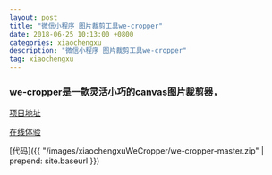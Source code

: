 ```yaml
---
layout: post
title: "微信小程序 图片裁剪工具we-cropper"
date: 2018-06-25 10:13:00 +0800
categories: xiaochengxu
description: "微信小程序 图片裁剪工具we-cropper"
tag: xiaochengxu
---
```

 

### we-cropper是一款灵活小巧的canvas图片裁剪器，

[项目地址](https://github.com/we-plugin/we-cropper)

[在线体验](https://unpkg.com/we-cropper@1.2.0/docs/assets/online.jpg)

[代码]({{ "/images/xiaochengxuWeCropper/we-cropper-master.zip" | prepend: site.baseurl }})
